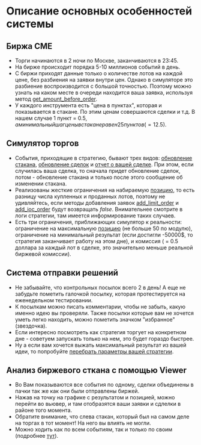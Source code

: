 # Описание основных особенностей системы

## Биржа CME
- Торги начинаются в 2 ночи по Москве, заканчиваются в 23:45.
- На бирже происходит порядка 5-10 миллионов событий в день.
- С биржи приходят данные только о количестве лотов на каждой цене, без разбиения на заявки внутри цен. Однако в симуляторе это разбиение воспроизводится с большой точностью. Поэтому можно узнать на каком месте в очереди находится ваша заявка, используя метод [get_amount_before_order](api/ParticipantStrategy.md#get_amount_before_order).
- У каждого инструмента есть "цена в пунктах", которая и показывается в стакане. По этим ценам совершаются сделки и т.д. В нашем случае 1 пункт = 0.5$, а минимальный шаг цены в стакане равен 25 пунктов ( = 12.5$).

## Симулятор торгов
- События, приходящие в стратегию, бывают трех видов:  [обновление стакана](api/ParticipantStrategy.md#trading_book_update), [обновление сделок](api/ParticipantStrategy.md#trading_deals_update) и [отчет о вашей сделке](api/ParticipantStrategy.md#execution_report_update). При этом, если случилась ваша сделка, то сначала придет обновление сделок, потом - обновление стакана и только после этого сообщение об изменении стакана. 
- Реализованы жесткие ограничения на набираемую [позицию](api/ContestBookInfo.md#total_amount), то есть разницу числа купленных и проданных лотов, поэтому не удивляйтесь, если методы добавления заявок [add_limit_order](api/ParticipantStrategy.md#add_limit_order) и [add_ioc_order](api/ParticipantStrategy.md#add_ioc_order) будут возвращать *false*. Внимательнее смотрите в логи стратегии, там имеется информирование таких случаев.
- Есть три ограничения, приближающих симулятор к реальности: ограничение на максимальную [позицию](terms#position) (не больше 50 по модулю), ограничение на минимальный результат (если достигли -50000$, то стратегия заканчивает работу на этом дне), и комиссия ( = 0.5 доллара за каждый лот в сделке, это значительно меньше реальной биржевой комиссии).

## Система отправки решений
- Не забывайте, что контрольных посылок всего 2 в день! А еще не забудьте пометить галочкой посылку, которая протестируется на еженедельном тестировании.
- К посылкам можно писать комментарии, чтобы не забыть, какую именно идею вы проверяли. Также посылки которые вам не хочется уметь легко находить, можно пометить значком "избранное" (звездочка).
- Если интересно посмотреть как стратегия торгует на конкретном дне - советуем запускать только на нем, это будет гораздо быстрее.
- Ну а если вам хочется выжать максимальный результат из вашей идеи, то попробуйте [перебрать параметры вашей стратегии](interface/params.md).

## Анализ биржевого сткана с помощью Viewer
- Во  Вам показываются все события по одному, сделки объединены в пачки так же как они были отправлены биржей.
- Нажав на точку на графике с результатом и позицией, можно перейти во вьювер, и там отобразятся ваши заявки и сдлелки в районе того момента.
- Обратите внимание, что слева стакан, который был на самом деле на торгах в тот момент! На него вы влиять не могли.
- Можно ходить как по всем событиям, так и только по своим (подробнее [тут](interface/analysis/viewer.md)).

